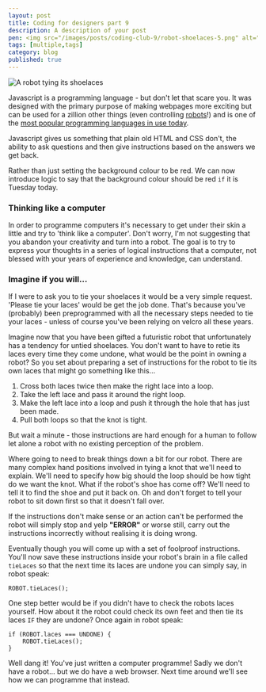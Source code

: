 ```yaml
---
layout: post
title: Coding for designers part 9
description: A description of your post
pen: <img src="/images/posts/coding-club-9/robot-shoelaces-5.png" alt="A robot tying its shoelaces."><p>Javastript and the shoelace tying robot.</p>
tags: [multiple,tags]
category: blog
published: true
---
```


<img alt="A robot tying its shoelaces" src="{{ site.baseurl }}images/posts/coding-club-9/robot-shoelaces-5.png" />

Javascript is a programming language - but don't let that scare you. It was designed with the primary purpose of making webpages more exciting but can be used for a zillion other things (even controlling [robots](http://nodebots.io/)!) and is one of the [most popular programming languages in use today](http://www.tiobe.com/index.php/content/paperinfo/tpci/index.html).

Javascript gives us something that plain old HTML and CSS don't, the ability to ask questions and then give instructions based on the answers we get back.

Rather than just setting the background colour to be red. We can now introduce logic to say that the background colour should be red `if` it is Tuesday today.

### Thinking like a computer

In order to programme computers it's necessary to get under their skin a little and try to 'think like a computer'. Don't worry, I'm not suggesting that you abandon your creativity and turn into a robot. The goal is to try to express your thoughts in a series of logical instructions that a computer, not blessed with your years of experience and knowledge, can understand.

### Imagine if you will...

If I were to ask you to tie your shoelaces it would be a very simple request. 'Please tie your laces' would be get the job done. That's because you've (probably) been preprogrammed with all the necessary steps needed to tie your laces - unless of course you've been relying on velcro all these years.

Imagine now that you have been gifted a futuristic robot that unfortunately has a tendency for untied shoelaces. You don't want to have to retie its laces every time they come undone, what would be the point in owning a robot? So you set about preparing a set of instructions for the robot to tie its own laces that might go something like this...

1.	Cross both laces twice then make the right lace into a loop.
2.	Take the left lace and pass it around the right loop.
3.	Make the left lace into a loop and push it through the hole that has just been made.
4.	Pull both loops so that the knot is tight.

But wait a minute - those instructions are hard enough for a human to follow let alone a robot with no existing perception of the problem. 

Where going to need to break things down a bit for our robot. There are many complex hand positions involved in tying a knot that we'll need to explain. We'll need to specify how big should the loop should be how tight do we want the knot. What if the robot's shoe has come off? We'll need to tell it to find the shoe and put it back on. Oh and don't forget to tell your robot to sit down first so that it doesn't fall over.

If the instructions don't make sense or an action can't be performed the robot will simply stop and yelp **"ERROR"** or worse still, carry out the instructions incorrectly without realising it is doing wrong.

Eventually though you will come up with a set of foolproof instructions. You'll now save these instructions inside your robot's brain in a file called `tieLaces` so that the next time its laces are undone you can simply say, in robot speak:

	ROBOT.tieLaces();

One step better would be if you didn't have to check the robots laces yourself. How about it the robot could check its own feet and then tie its laces `IF` they are undone? Once again in robot speak:

	if (ROBOT.laces === UNDONE) {
		ROBOT.tieLaces();
	}

Well dang it! You've just written a computer programme! Sadly we don't have a robot... but we do have a web browser. Next time around we'll see how we can programme that instead.

